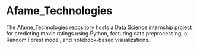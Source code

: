 # Afame_Technologies
The Afame_Technologies repository hosts a Data Science internship project for predicting movie ratings using Python, featuring data preprocessing, a Random Forest model, and notebook-based visualizations.
